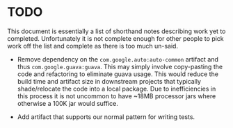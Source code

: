 # TODO

This document is essentially a list of shorthand notes describing work yet to completed.
Unfortunately it is not complete enough for other people to pick work off the list and
complete as there is too much un-said.

* Remove dependency on the `com.google.auto:auto-common` artifact and thus `com.google.guava:guava`.
  This may simply involve copy-pasting the code and refactoring to eliminate guava usage. This would
  reduce the build time and artifact size in downstream projects that typically shade/relocate the code
  into a local package. Due to inefficiencies in this process it is not uncommon to have ~18MB processor
  jars where otherwise a 100K jar would suffice.

* Add artifact that supports our normal pattern for writing tests.

